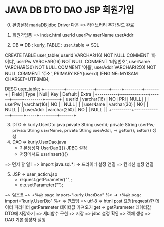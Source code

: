 # JAVA DB DTO DAO JSP 회원가입
0. 환경설정 mariaDB jdbc Driver 다운 => 라이브러리 추가 빌드 완료

1. 회원가입폼 => index.html
	userId
	userPw
	userName
	userAddr
	
2. DB => DB : kurly, TABLE : user_table => SQL

CREATE TABLE user_table(
	userId VARCHAR(16) NOT NULL COMMENT '아이디',
	userPw VARCHAR(16) NOT NULL COMMENT '비밀번호',
	userName VARCHAR(30) NOT NULL COMMENT '이름',
	userAddr VARCHAR(250) NOT NULL COMMENT '주소',
	PRIMARY KEY(userId)
)ENGINE=MYISAM CHARSET=UTF8MB4;

DESC user_table;
+----------+--------------+------+-----+---------+-------+
| Field    | Type         | Null | Key | Default | Extra |
+----------+--------------+------+-----+---------+-------+
| userId   | varchar(16)  | NO   | PRI | NULL    |       |
| userPw   | varchar(16)  | NO   |     | NULL    |       |
| userName | varchar(30)  | NO   |     | NULL    |       |
| userAddr | varchar(250) | NO   |     | NULL    |       |
+----------+--------------+------+-----+---------+-------+

3. DTO => kurly.UserDto.java
	private String userId;
	private String userPw;
	private String userName;
	private String userAddr;
=> getter(), setter() 생성
4. DAO => kurly.UserDao.java
	- 기본생성자 UserDao(){} JDBC 설정
	- 저장메서드 userInsert(){}

=> 먼저 할 일 ! => import java.sql.*;
=> 드라이버 설정 연결
=> 컨넥션 설정 연결 

5. JSP => user_action.jsp
	- request.getParameter("");
	- dto.setParameter("");

=> 임포트
	=> 	<%@ page import="kurly.UserDao" %>
	=>	<%@ page import="kurly.UserDto" %>
=> 인코딩 => utf-8
=> html post 요청(request)한 데이터 파라미터 getParameter 데이터값 가져오기 get
=> getParameter 데이터값 DTO에 저장하기
=> 세터함수 구현 => 저장
=> jdbc 설정 확인 => 객체 생성 => DAO 기본 생성자 실행


	
